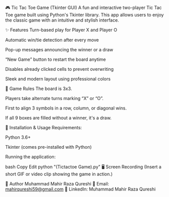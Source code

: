 🎮 Tic Tac Toe Game (Tkinter GUI)
A fun and interactive two-player Tic Tac Toe game built using Python's Tkinter library. This app allows users to enjoy the classic game with an intuitive and stylish interface.

✨ Features
Turn-based play for Player X and Player O

Automatic win/tie detection after every move

Pop-up messages announcing the winner or a draw

“New Game” button to restart the board anytime

Disables already clicked cells to prevent overwriting

Sleek and modern layout using professional colors

🎲 Game Rules
The board is 3x3.

Players take alternate turns marking “X” or “O”.

First to align 3 symbols in a row, column, or diagonal wins.

If all 9 boxes are filled without a winner, it's a draw.

🚀 Installation & Usage
Requirements:

Python 3.6+

Tkinter (comes pre-installed with Python)

Running the application:

bash
Copy
Edit
python "(Tictactoe Game).py"
🖥️ Screen Recording
(Insert a short GIF or video clip showing the game in action.)

👤 Author
Muhammad Mahir Raza Qureshi
📧 Email: mahirqureshi59@gmail.com
🔗 LinkedIn: Muhammad Mahir Raza Qureshi
